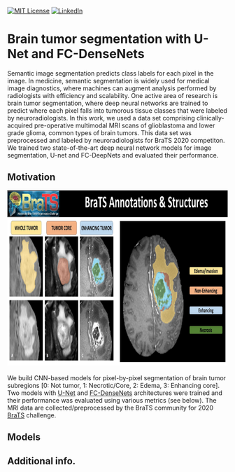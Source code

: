<!-- PROJECT SHIELDS -->
[![MIT License][license-shield]][license-url]
[![LinkedIn][linkedin-shield]][linkedin-url]


# Brain tumor segmentation with U-Net and FC-DenseNets
Semantic image segmentation predicts class labels for each pixel in the image. In medicine, semantic segmentation is widely used for medical image diagnostics, where machines can augment analysis performed by radiologists with efficiency and scalability. One active area of research is brain tumor segmentation, where deep neural networks are trained to predict where each pixel falls into tumorous tissue classes that were labeled by neuroradiologists. In this work, we used a data set comprising clinically-acquired pre-operative multimodal MRI scans of glioblastoma and lower grade glioma, common types of brain tumors. This data set was preprocessed and labeled by neuroradiologists for BraTS 2020 competiton. We trained two state-of-the-art deep neural network models for image segmentation, U-net and FC-DeepNets and evaluated their performance.

## Motivation
<div align="center">
<a href="https://github.com/parkjlearning/BrainTumorSegmentation/blob/master/Final_Report_Brain_tumor_segmentation_on_multimodal_MRI_scans_with_deep_learning.pdf">
<img src="https://github.com/parkjlearning/BrainTumorSegmentation/blob/master/snapshots/Fig4_BraTS_annotations_structures.jpeg" style="width:900px;height:400px;"></a>
<div align="left">
<br> We build CNN-based models for pixel-by-pixel segmentation of brain tumor subregions [0: Not tumor, 1: Necrotic/Core, 2: Edema, 3: Enhancing core]. Two models with 
<a href="https://arxiv.org/pdf/1505.04597.pdf">U-Net</a> and <a href="https://arxiv.org/pdf/1611.09326.pdf">FC-DenseNets</a> architectures were trained and their performance was evaluated using various metrics (see below). The MRI data are collected/preprocessed by the BraTS community for 2020 <a href="https://www.med.upenn.edu/cbica/brats2020/data.html">BraTS</a> challenge.  

## Models


## Additional info. 



<!-- MARKDOWN LINKS & IMAGES -->
[license-shield]: https://img.shields.io/github/license/othneildrew/Best-README-Template.svg?style=for-the-badge
[license-url]: https://github.com/parkjlearning/covid19_forecasting/blob/main/LICENSE.txt
[linkedin-shield]: https://img.shields.io/badge/-LinkedIn-black.svg?style=for-the-badge&logo=linkedin&colorB=555
[linkedin-url]: https://linkedin.com/in/juncholpark

